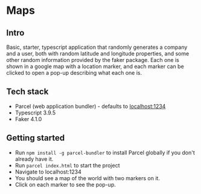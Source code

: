 # Maps

## Intro

Basic, starter, typescript application that randomly generates a company and a user, both with random latitude and longitude properties, and some other random information provided by the faker package. Each one is shown in a google map with a location marker, and each marker can be clicked to open a pop-up describing what each one is.

## Tech stack

- Parcel (web application bundler) - defaults to [localhost:1234](http://localhost:1234/)
- Typescript 3.9.5
- Faker 4.1.0

## Getting started

- Run `npm install -g parcel-bundler` to install Parcel globally if you don't already have it.
- Run `parcel index.html` to start the project
- Navigate to localhost:1234
- You should see a map of the world with two markers on it.
- Click on each marker to see the pop-up.
